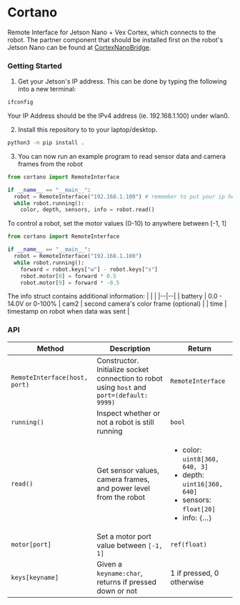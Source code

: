 # Cortano
Remote Interface for Jetson Nano + Vex Cortex, which connects to the robot. The partner component that should be installed first on the robot's Jetson Nano can be found at [CortexNanoBridge](https://github.com/timrobot/CortexNanoBridge).

### Getting Started
1. Get your Jetson's IP address. This can be done by typing the following into a new terminal:

```bash
ifconfig
```

Your IP Address should be the IPv4 address (ie. 192.168.1.100) under wlan0.

2. Install this repository to to your laptop/desktop.

```bash
python3 -m pip install .
```

3. You can now run an example program to read sensor data and camera frames from the robot

```python
from cortano import RemoteInterface

if __name__ == "__main__":
  robot = RemoteInterface("192.168.1.100") # remember to put your ip here
  while robot.running():
    color, depth, sensors, info = robot.read()
```

To control a robot, set the motor values (0-10) to anywhere between [-1, 1]

```python
from cortano import RemoteInterface

if __name__ == "__main__":
  robot = RemoteInterface("192.168.1.100")
  while robot.running():
    forward = robot.keys["w"] - robot.keys["s"]
    robot.motor[0] = forward * 0.5
    robot.motor[9] = forward * -0.5
```

The info struct contains additional information:
|  |  |
|--|--|
| battery | 0.0 - 14.0V or 0-100%
| cam2 | second camera's color frame (optional) |
| time | timestamp on robot when data was sent |

### API

| Method | Description | Return |
|-|-|-|
| `RemoteInterface(host, port)` | Constructor. Initialize socket connection to robot using `host` and `port=(default: 9999)` | `RemoteInterface` |
| `running()` | Inspect whether or not a robot is still running | `bool` |
| `read()` | Get sensor values, camera frames, and power level from the robot | <ul><li>color: `uint8[360, 640, 3]`</li><li>depth: `uint16[360, 640]`</li><li>sensors: `float[20]`</li><li>info: `{`...`}`</li></ul> |
| `motor[port]` | Set a motor port value between `[-1, 1]` | `ref(float)` |
| `keys[keyname]` | Given a `keyname:char`, returns if pressed down or not | 1 if pressed, 0 otherwise |